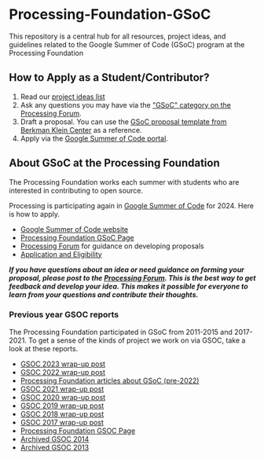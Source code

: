 ﻿# Processing-Foundation-GSoC

This repository is a central hub for all resources, project ideas, and guidelines related to the Google Summer of Code (GSoC) program at the Processing Foundation

## How to Apply as a Student/Contributor?

1. Read our [project ideas list](https://github.com/processing/Processing-Foundation-GSoC/wiki/Project-Ideas-List-(GSoC-2024))
2. Ask any questions you may have via the ["GSoC" category on the Processing Forum](https://discourse.processing.org/c/summer-of-code).
3. Draft a proposal. You can use the [GSoC proposal template from Berkman Klein Center](https://cyber.harvard.edu/gsoc/Application_Template) as a reference.
4. Apply via the [Google Summer of Code portal](https://summerofcode.withgoogle.com/).

## About GSoC at the Processing Foundation

The Processing Foundation works each summer with students who are interested in contributing to open source. 

Processing is participating again in [Google Summer of Code](https://summerofcode.withgoogle.com/) for 2024. Here is how to apply.
* [Google Summer of Code website](https://summerofcode.withgoogle.com/)
* [Processing Foundation GSoC Page](https://summerofcode.withgoogle.com/programs/2023/organizations/processing-foundation)
* [Processing Forum](https://discourse.processing.org/c/summer-of-code) for guidance on developing proposals
* [Application and Eligibility](https://summerofcode.withgoogle.com/get-started/)

_**If you have questions about an idea or need guidance on forming your proposal, please post to the [Processing Forum](https://discourse.processing.org/c/summer-of-code). This is the best way to get feedback and develop your idea. This makes it possible for everyone to learn from your questions and contribute their thoughts.**_

### Previous year GSOC reports
The Processing Foundation participated in GSoC from 2011-2015 and 2017-2021. To get a sense of the kinds of project we work on via GSOC, take a look at these reports.

* [GSOC 2023 wrap-up post](https://medium.com/@ProcessingOrg/google-summer-of-code-2023-wrap-ups-961f73edcd1b)
* [GSOC 2022 wrap-up post](https://medium.com/@ProcessingOrg/google-summer-of-code-2022-wrap-up-post-cb64caa840f0?source=rss------programming-5)
* [Processing Foundation articles about GSoC (pre-2022)](https://medium.com/processing-foundation/pfgsoc/home)
* [GSOC 2021 wrap-up post](https://medium.com/processing-foundation/wrap-up-post-of-all-2021-google-summer-of-code-projects-d3bcb8713ebb)
* [GSOC 2020 wrap-up post](https://medium.com/processing-foundation/google-summer-of-code-2020-wrap-up-post-14dd16d4e9be)
* [GSOC 2019 wrap-up post](https://medium.com/processing-foundation/google-summer-of-code-2019-wrap-up-post-3478323bb0ea)
* [GSOC 2018 wrap-up post](https://medium.com/processing-foundation/2018-google-summer-of-code-grand-wrap-up-post-c13a5ea449e8)
* [GSOC 2017 wrap-up post](https://medium.com/@ProcessingOrg/2017-google-summer-of-code-grand-wrap-up-post-16680b1438db)
* [Processing Foundation GSOC Page](https://processingfoundation.org/advocacy/google-summer-of-code)
* [Archived GSOC 2014](http://shiffman.net/2014/11/01/gsoc-2014/)
* [Archived GSOC 2013](http://shiffman.net/2013/09/24/gsoc/)
